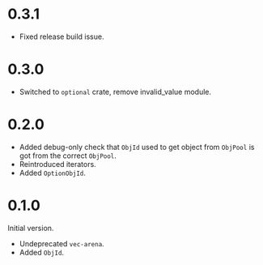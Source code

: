0.3.1
=====

* Fixed release build issue.

0.3.0
=====

* Switched to `optional` crate, remove invalid_value module.

0.2.0
=====

* Added debug-only check that `ObjId` used to get object from `ObjPool` is got from the correct `ObjPool`.
* Reintroduced iterators.
* Added `OptionObjId`.

0.1.0
=====

Initial version.
* Undeprecated `vec-arena`.
* Added `ObjId`.
